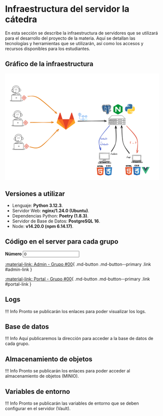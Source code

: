# Infraestructura del servidor la cátedra

En esta sección se describe la infraestructura de servidores que se utilizará para el
desarrollo del proyecto de la materia. Aquí se detallan las tecnologías y herramientas
que se utilizarán, así como los accesos y recursos disponibles para los estudiantes.

## Gráfico de la infraestructura

![infraestructura](images/infraestructura.png)

## Versiones a utilizar

- Lenguaje: <strong>Python 3.12.3</strong>.
- Servidor Web: <strong>nginx/1.24.0 (Ubuntu)</strong>.
- Dependencias Python: <strong>Poetry (1.8.3)</strong>.
- Servidor de Base de Datos: <strong>PostgreSQL 16</strong>.
- Node: <strong>v14.20.0 (npm 6.14.17)</strong>.


## Código en el server para cada grupo

<label for="number">
  <strong>Número</strong>

  <input type="number" min=0 step=1 value=0 class="md-input link" id="number" pattern="[0-9]+">
</label>

[:material-link: Admin - Grupo #00](https://admin-grupo00.proyecto2024.linti.unlp.edu.ar/){ .md-button .md-button--primary .link #admin-link }

[:material-link: Portal - Grupo #00](https://grupo00.proyecto2024.linti.unlp.edu.ar/){ .md-button .md-button--primary .link #portal-link }

## Logs

!!! Info
    Pronto se publicarán los enlaces para poder visualizar los logs.

## Base de datos

!!! Info
    Aquí publicaremos la dirección para acceder a la base de datos de cada grupo.

## Almacenamiento de objetos

!!! Info
    Pronto se publicarán los enlaces para poder acceder al almacenamiento de objetos (MINIO).

## Variables de entorno

!!! Info
    Pronto se publicarán las variables de entorno que se deben configurar en el servidor (Vault).
